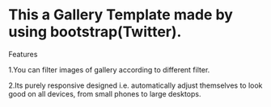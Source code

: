 # This a Gallery Template made by using bootstrap(Twitter).

Features

1.You can filter images of gallery according to different filter.

2.Its purely responsive designed i.e. automatically adjust themselves to look good on all devices, from small phones to large desktops.
